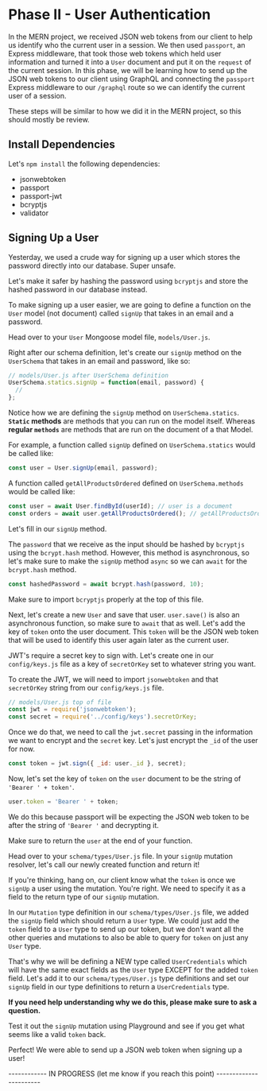 # Phase II - User Authentication

In the MERN project, we received JSON web tokens from our client to help us identify who the current user in a session. We then used `passport`, an Express middleware, that took those web tokens which held user information and turned it into a `User` document and put it on the `request` of the current session. In this phase, we will be learning how to send up the JSON web tokens to our client using GraphQL and connecting the `passport` Express middleware to our `/graphql` route so we can identify the current user of a session.

These steps will be similar to how we did it in the MERN project, so this should mostly be review.

## Install Dependencies

Let's `npm install` the following dependencies:

- jsonwebtoken
- passport
- passport-jwt
- bcryptjs
- validator

## Signing Up a User

Yesterday, we used a crude way for signing up a user which stores the password directly into our database. Super unsafe.

Let's make it safer by hashing the password using `bcryptjs` and store the hashed password in our database instead.

To make signing up a user easier, we are going to define a function on the `User` model (not document) called `signUp` that takes in an email and a password.

Head over to your `User` Mongoose model file, `models/User.js`. 

Right after our schema definition, let's create our `signUp` method on the `UserSchema` that takes in an email and password, like so:

```javascript
// models/User.js after UserSchema definition
UserSchema.statics.signUp = function(email, password) {
  //
};
```

Notice how we are defining the `signUp` method on `UserSchema.statics`. **`Static` methods** are methods that you can run on the model itself. Whereas **regular `methods`** are methods that are run on the document of a that Model.

For example, a function called `signUp` defined on `UserSchema.statics` would be called like:

```javascript
const user = User.signUp(email, password);
```

A function called `getAllProductsOrdered` defined on `UserSchema.methods` would be called like:

```javascript
const user = await User.findById(userId); // user is a document
const orders = await user.getAllProductsOrdered(); // getAllProductsOrdered is called on a user document
```

Let's fill in our `signUp` method.

The `password` that we receive as the input should be hashed by `bcryptjs` using the `bcrypt.hash` method. However, this method is asynchronous, so let's make sure to make the `signUp` method `async` so we can `await` for the `bcrypt.hash` method.

```javascript
const hashedPassword = await bcrypt.hash(password, 10);
```

Make sure to import `bcryptjs` properly at the top of this file.

Next, let's create a new `User` and save that user. `user.save()` is also an asynchronous function, so make sure to `await` that as well. Let's add the key of `token` onto the user document. This `token` will be the JSON web token that will be used to identify this user again later as the current user.

JWT's require a secret key to sign with. Let's create one in our `config/keys.js` file as a key of `secretOrKey` set to whatever string you want.

To create the JWT, we will need to import `jsonwebtoken` and that `secretOrKey` string from our `config/keys.js` file.

```javascript
// models/User.js top of file
const jwt = require('jsonwebtoken');
const secret = require('../config/keys').secretOrKey;
```

Once we do that, we need to call the `jwt.secret` passing in the information we want to encrypt and the `secret` key. Let's just encrypt the `_id` of the user for now.

```javascript
const token = jwt.sign({ _id: user._id }, secret);
```

Now, let's set the key of `token` on the `user` document to be the string of `'Bearer ' + token'`.

```javascript
user.token = 'Bearer ' + token;
```

We do this because passport will be expecting the JSON web token to be after the string of `'Bearer '` and decrypting it.

Make sure to return the `user` at the end of your function.

Head over to your `schema/types/User.js` file. In your `signUp` mutation resolver, let's call our newly created function and return it!

If you're thinking, hang on, our client know what the `token` is once we `signUp` a user using the mutation. You're right. We need to specify it as a field to the return type of our `signUp` mutation. 

In our `Mutation` type definition in our `schema/types/User.js` file, we added the `signUp` field which should return a `User` type. We could just add the `token` field to a `User` type to send up our token, but we don't want all the other queries and mutations to also be able to query for `token` on just any `User` type.

That's why we will be defining a NEW type called `UserCredentials` which will have the same exact fields as the `User` type EXCEPT for the added `token` field. Let's add it to our `schema/types/User.js` type definitions and set our `signUp` field in our type definitions to return a `UserCredentials` type.

**If you need help understanding why we do this, please make sure to ask a question.**

Test it out the `signUp` mutation using Playground and see if you get what seems like a valid `token` back.

Perfect! We were able to send up a JSON web token when signing up a user!

------------ IN PROGRESS (let me know if you reach this point) -----------------------
